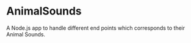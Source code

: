 # AnimalSounds
A Node.js app to handle different end points which corresponds to their Animal Sounds.
